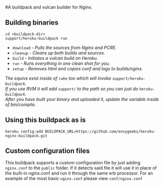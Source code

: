 #A buildpack and vulcan builder for Nginx.

## Building binaries

```
cd <buildpack-dir>
support/heroku-buildpack run
```

* `download` - *Pulls the sources from Nginx and PCRE.*
* `cleanup` - *Cleans up both builds and sources.*
* `build` - *Initiates a vulcan build on Heroku.*
* `run` - *Runs everything in one clean shot for you.*
* `setup` - *Removes html and copies conf and logs to builds/nginx.*

*The equivs exist inside of `rake` too which will invoke `support/heroku-buildpack`.*<br>
*If you use RVM it will add `support/` to the path so you can just do `heroku-buildpack`.*<br>
*After you have built your binary and uploaded it, update the variable inside of bin/compile.*

## Using this buildpack as is

```
heroku config:add BUILDPACK_URL=https://github.com/envygeeks/heroku-nginx-buildpack.git
```

## Custom configuration files

This buildpack supports a custom configuration file by just adding `nginx.conf` to the `public` folder.
If it detects said file it will use it in place of the built-in nginx.conf and run it through the
same erb processor.  For an example of the most basic `nginx.conf` please view `conf/nginx.conf`
